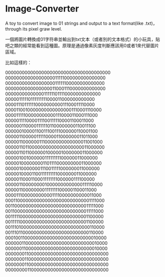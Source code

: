 # Image-Converter
A toy to convert image to 01 strings and output to a text format(like .txt)，through its pixel graw level. 

一個將圖片轉換成01字符串並輸出到txt文本（或者別的文本格式）的小玩具，貼吧之類的經常能看到這種圖。原理是通過像素灰度判斷應該用0或者1來代替圖片區域。

比如這樣的：

00000000000000000000000000000000000000
00000000000000000011111000000000000000
00000000000000000011111100000000000000
00000000000000000110001110000000000000
00000000000000111111011110000000000000
00000111110111111111000011000000000000
00001110111111000000000011100011110000
00001100100000000000000001110001110000
00001111100000000000111000011000111000
00000111100001111001111100001100011000
00000011000011111101100000000110011100
00000010000110011100111000000110001100
00000110000011111000011000000011011000
00000110000001110000000000000011001000
00000110110000000000000000000011000000
00000110110000001000001000000011000000
00000100100000011111111100000011000000
00000100000000110111100000000011000000
00000100000001110011111000000011000000
00000100001100111111111000000011000000
00000110001100011111111000000111100000
00000110000000010000000000000111110000
00000110000000011111111000001100011000
00001110000000000011110000000000011000
00011000000000000000000000000001111000
00110000000000000000000000000011111000
00110000000000000000000000000011111000
00111110000000000000000000000001100000
00111110000000000000000000000001100000
00111010000000000000000000000000110000
00111011000000000000000000000000110000
00010011000000000000000000000000010000
00000011000000000000000000000000010000
00000011000000000000000000000000010000
00000001100000000000000000000000000000
00000001100000000000000000000000000000
00000001100000000000000000000000000000
00000000110000000000000000000000000000
